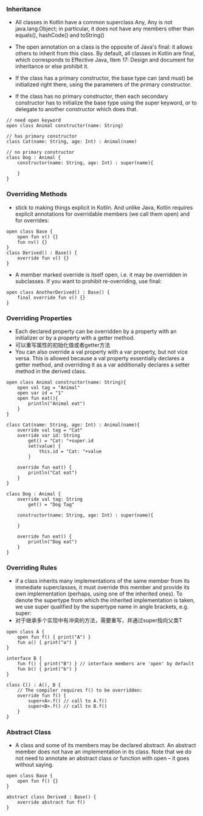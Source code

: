 ### Inheritance

- All classes in Kotlin have a common superclass Any,
Any is not java.lang.Object; in particular, it does not have any members other than equals(), hashCode() and toString()


- The open annotation on a class is the opposite of Java's final: it allows others to inherit from this class. By default, all classes in Kotlin are final, which corresponds to Effective Java, Item 17: Design and document for inheritance or else prohibit it.

- If the class has a primary constructor, the base type can (and must) be initialized right there, using the parameters of the primary constructor.

- If the class has no primary constructor, then each secondary constructor has to initialize the base type using the super keyword, or to delegate to another constructor which does that.

```
// need open keyword
open class Animal constructor(name: String)

// has primary constructor
class Cat(name: String, age: Int) : Animal(name)

// no primary constructor
class Dog : Animal {
    constructor(name: String, age: Int) : super(name){

    }
}
```

### Overriding Methods
- stick to making things explicit in Kotlin. And unlike Java, Kotlin requires explicit annotations for overridable members (we call them open) and for overrides:
```
open class Base {
    open fun v() {}
    fun nv() {}
}
class Derived() : Base() {
    override fun v() {}
}
```
- A member marked override is itself open, i.e. it may be overridden in subclasses. If you want to prohibit re-overriding, use final:
```
open class AnotherDerived() : Base() {
    final override fun v() {}
}
```

### Overriding Properties

- Each declared property can be overridden by a property with an initializer or by a property with a getter method.
- 可以重写属性的初始化值或者getter方法
- You can also override a val property with a var property, but not vice versa. This is allowed because a val property essentially declares a getter method, and overriding it as a var additionally declares a setter method in the derived class.

```
open class Animal constructor(name: String){
    open val tag = "Animal"
    open var id = "1"
    open fun eat(){
        println("Animal eat")
    }
}

class Cat(name: String, age: Int) : Animal(name){
    override val tag = "Cat"
    override var id: String
        get() = "Cat: "+super.id
        set(value) {
            this.id = "Cat: "+value
        }

    override fun eat() {
        println("Cat eat")
    }
}

class Dog : Animal {
    override val tag: String
        get() = "Dog Tag"

    constructor(name: String, age: Int) : super(name){

    }

    override fun eat() {
        println("Dog eat")
    }
}
```

### Overriding Rules
-  if a class inherits many implementations of the same member from its immediate superclasses, it must override this member and provide its own implementation (perhaps, using one of the inherited ones). To denote the supertype from which the inherited implementation is taken, we use super qualified by the supertype name in angle brackets, e.g. super<Base>:
- 对于继承多个实现中有冲突的方法，需要重写，并通过super<T>指向父类T
```
open class A {
    open fun f() { print("A") }
    fun a() { print("a") }
}

interface B {
    fun f() { print("B") } // interface members are 'open' by default
    fun b() { print("b") }
}

class C() : A(), B {
    // The compiler requires f() to be overridden:
    override fun f() {
        super<A>.f() // call to A.f()
        super<B>.f() // call to B.f()
    }
}
```

### Abstract Class
- A class and some of its members may be declared abstract. An abstract member does not have an implementation in its class. Note that we do not need to annotate an abstract class or function with open – it goes without saying.
```
open class Base {
    open fun f() {}
}

abstract class Derived : Base() {
    override abstract fun f()
}
```